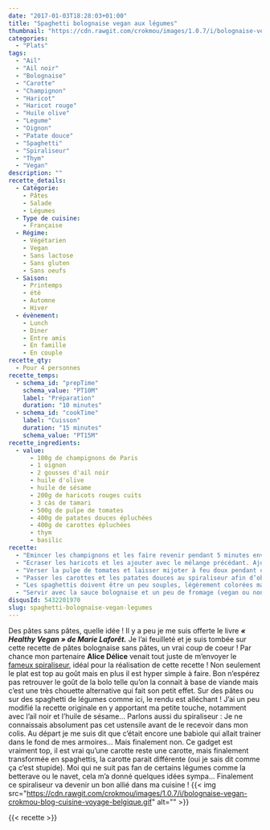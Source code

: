 ```yaml
---
date: "2017-01-03T18:28:03+01:00"
title: "Spaghetti bolognaise vegan aux légumes"
thumbnail: "https://cdn.rawgit.com/crokmou/images/1.0.7/i/bolognaise-vegan-crokmou-blog-cuisine-voyage-belgique-3.jpg"
categories:
  - "Plats"
tags:
  - "Ail"
  - "Ail noir"
  - "Bolognaise"
  - "Carotte"
  - "Champignon"
  - "Haricot"
  - "Haricot rouge"
  - "Huile olive"
  - "Legume"
  - "Oignon"
  - "Patate douce"
  - "Spaghetti"
  - "Spiraliseur"
  - "Thym"
  - "Vegan"
description: ""
recette_details:
  - Catégorie:
    - Pâtes
    - Salade
    - Légumes
  - Type de cuisine:
    - Française  
  - Régime:
    - Végétarien
    - Vegan
    - Sans lactose
    - Sans gluten
    - Sans oeufs
  - Saison:
    - Printemps
    - été
    - Automne
    - Hiver
  - évènement:
    - Lunch
    - Diner
    - Entre amis
    - En famille
    - En couple
recette_qty:
  - Pour 4 personnes
recette_temps:
  - schema_id: "prepTime"
    schema_value: "PT10M"
    label: "Préparation"
    duration: "10 minutes"
  - schema_id: "cookTime"
    label: "Cuisson"
    duration: "15 minutes"
    schema_value: "PT15M"
recette_ingredients:
  - value:
      - 100g de champignons de Paris
      - 1 oignon
      - 2 gousses d'ail noir
      - huile d'olive
      - huile de sésame
      - 200g de haricots rouges cuits
      - 3 càs de tamari
      - 500g de pulpe de tomates
      - 400g de patates douces épluchées
      - 400g de carottes épluchées
      - thym
      - basilic
recette:
  - "Emincer les champignons et les faire revenir pendant 5 minutes environ dans un peu d’huile d’olive avec l’oignon, l’ail, le basilic et le thym."
  - "Ecraser les haricots et les ajouter avec le mélange précédant. Ajouter le tamari et cuire quelques minutes."
  - "Verser la pulpe de tomates et laisser mijoter à feu doux pendant une dizaine de minutes"
  - "Passer les carottes et les patates douces au spiraliseur afin d’obtenir de fins spaghettis. Les faire sauter à feu vif dans un peu d’huile d’olive et de sésame."
  - "Les spaghettis doivent être un peu souples, légèrement colorées mais encore fermes"
  - "Servir avec la sauce bolognaise et un peu de fromage (vegan ou non)   Et vous, tentés par ce type de cuisine ? Après quelques essais j’ai vraiment adopté ce spiraliseur, c’est vraiment le top pour changer un peu de la routine et manger un peu plus de légumes ! Sympa à tester avec des fruits également : une petite pomme avec un peu de sucre, c’est simple et bon !"
disqusId: 5432201970
slug: spaghetti-bolognaise-vegan-legumes
---
```


Des pâtes sans pâtes, quelle idée ! Il y a peu je me suis offerte le livre
**_« Healthy Vegan » de Marie Laforêt._** Je l’ai feuilleté et je suis tombée
sur cette recette de pâtes bolognaise sans pâtes, un vrai coup de coeur ! Par
chance mon partenaire **Alice Délice** venait tout juste de m’envoyer le
[fameux spiraliseur](https://www.alicedelice.com/mandoline-de-cuisine/spiraliseur-3-lames-1017011.html),
idéal pour la réalisation de cette recette ! Non seulement le plat est top au
goût mais en plus il est hyper simple à faire. Bon n’espérez pas retrouver le
goût de la bolo telle qu’on la connait à base de viande mais c’est une très
chouette alternative qui fait son petit effet. Sur des pâtes ou sur des
spaghetti de légumes comme ici, le rendu est alléchant ! J’ai un peu modifié la
recette originale en y apportant ma petite touche, notamment avec l’ail noir et
l’huile de sésame… Parlons aussi du spiraliseur : Je ne connaissais absolument
pas cet ustensile avant de le recevoir dans mon colis. Au départ je me suis dit
que c’était encore une babiole qui allait trainer dans le fond de mes armoires…
Mais finalement non. Ce gadget est vraiment top, il est vrai qu’une carotte
reste une carotte, mais finalement transformée en spaghettis, la carotte parait
différente (oui je sais dit comme ça c’est stupide). Moi qui ne suit pas fan de
certains légumes comme la betterave ou le navet, cela m’a donné quelques idées
sympa… Finalement ce spiraliseur va devenir un bon allié dans ma cuisine !   {{<
img
src="https://cdn.rawgit.com/crokmou/images/1.0.7/i/bolognaise-vegan-crokmou-blog-cuisine-voyage-belgique.gif"
alt="" >}}

{{< recette >}}
